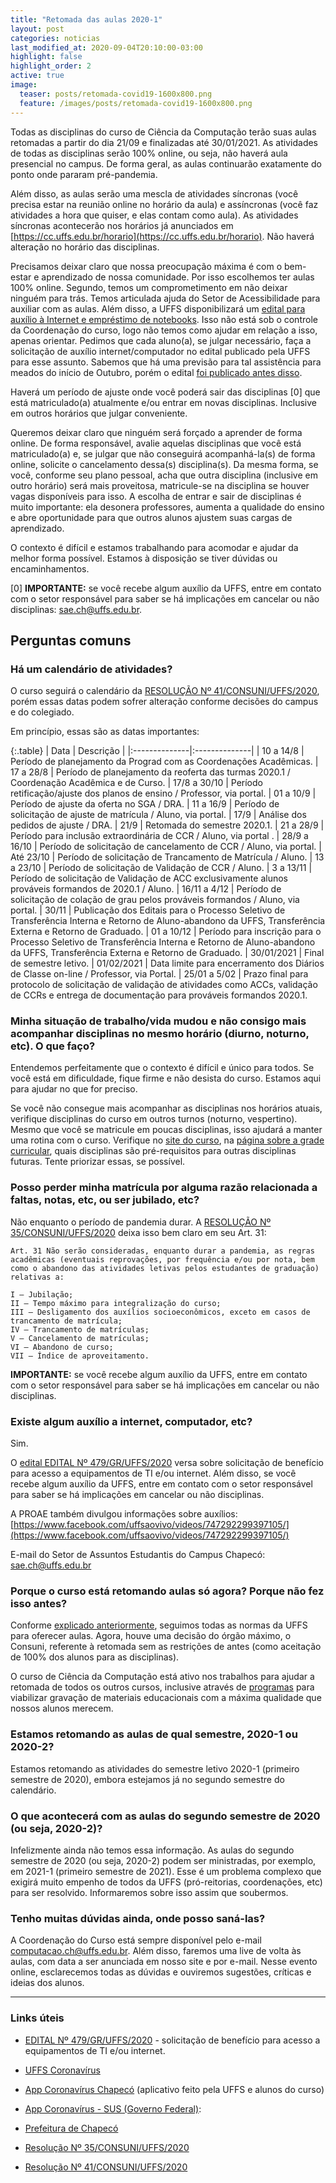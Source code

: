 ```yaml
---
title: "Retomada das aulas 2020-1"
layout: post
categories: noticias
last_modified_at: 2020-09-04T20:10:00-03:00
highlight: false
highlight_order: 2
active: true
image:
  teaser: posts/retomada-covid19-1600x800.png
  feature: /images/posts/retomada-covid19-1600x800.png
---
```


Todas as disciplinas do curso de Ciência da Computação terão suas aulas retomadas a partir do dia 21/09 e finalizadas até 30/01/2021. As atividades de todas as disciplinas serão 100% online, ou seja, não haverá aula presencial no campus. De forma geral, as aulas continuarão exatamente do ponto onde pararam pré-pandemia.

Além disso, as aulas serão uma mescla de atividades síncronas (você precisa estar na reunião online no horário da aula) e assíncronas (você faz atividades a hora que quiser, e elas contam como aula). As atividades síncronas acontecerão nos horários já anunciados em [https://cc.uffs.edu.br/horario](https://cc.uffs.edu.br/horario). Não haverá alteração no horário das disciplinas.

Precisamos deixar claro que nossa preocupação máxima é com o bem-estar e aprendizado de nossa comunidade. Por isso escolhemos ter aulas 100% online. Segundo, temos um comprometimento em não deixar ninguém para trás. Temos articulada ajuda do Setor de Acessibilidade para auxiliar com as aulas. Além disso, a UFFS disponibilizará um [edital para auxílio à Internet e empréstimo de notebooks](https://www.uffs.edu.br/atos-normativos/edital/gr/2020-0479). Isso não está sob o controle da Coordenação do curso, logo não temos como ajudar em relação a isso, apenas orientar. Pedimos que cada aluno(a), se julgar necessário, faça a solicitação de auxílio internet/computador no edital publicado pela UFFS para esse assunto. Sabemos que há uma previsão para tal assistência para meados do início de Outubro, porém o edital [foi publicado antes disso](https://www.uffs.edu.br/atos-normativos/edital/gr/2020-0479).

Haverá um período de ajuste onde você poderá sair das disciplinas [0] que está matriculado(a) atualmente e/ou entrar em novas disciplinas. Inclusive em outros horários que julgar conveniente. 

Queremos deixar claro que ninguém será forçado a aprender de forma online. De forma responsável, avalie aquelas disciplinas que você está matriculado(a) e, se julgar que não conseguirá acompanhá-la(s) de forma online, solicite o cancelamento dessa(s) disciplina(s). Da mesma forma, se você, conforme seu plano pessoal, acha que outra disciplina (inclusive em outro horário) será mais proveitosa, matricule-se na disciplina se houver vagas disponíveis para isso. A escolha de entrar e sair de disciplinas é muito importante: ela desonera professores, aumenta a qualidade do ensino e abre oportunidade para que outros alunos ajustem suas cargas de aprendizado.

O contexto é difícil e estamos trabalhando para acomodar e ajudar da melhor forma possível. Estamos à disposição se tiver dúvidas ou encaminhamentos.

[0] **IMPORTANTE:** se você recebe algum auxílio da UFFS, entre em contato com o setor responsável para saber se há implicações em cancelar ou não disciplinas: [sae.ch@uffs.edu.br](mailto:sae.ch@uffs.edu.br).

## Perguntas comuns

### Há um calendário de atividades?

O curso seguirá o calendário da [RESOLUÇÃO Nº 41/CONSUNI/UFFS/2020](https://www.uffs.edu.br/atos-normativos/resolucao/consuni/2020-0041), porém essas datas podem sofrer alteração conforme decisões do campus e do colegiado.

Em princípio, essas são as datas importantes:

{:.table}
| Data          |  Descrição     |
|:--------------|:--------------|
| 10 a 14/8 | Período de planejamento da Prograd com as Coordenações Acadêmicas.
| 17 a 28/8 | Período de planejamento da reoferta das turmas 2020.1 / Coordenação Acadêmica e de Curso.
| 17/8 a 30/10 | Período retificação/ajuste dos planos de ensino / Professor, via portal.
| 01 a 10/9 | Período de ajuste da oferta no SGA / DRA.
| 11 a 16/9 | Período de solicitação de ajuste de matrícula / Aluno, via portal.
| 17/9 | Análise dos pedidos de ajuste / DRA.
| 21/9 | Retomada do semestre 2020.1.
| 21 a 28/9  | Período para inclusão extraordinária de CCR / Aluno, via portal .
| 28/9 a 16/10 | Período de solicitação de cancelamento de CCR / Aluno, via portal.
| Até 23/10 | Período de solicitação de Trancamento de Matrícula / Aluno.
| 13 a 23/10 | Período de solicitação de Validação de CCR / Aluno.
| 3 a 13/11 | Período de solicitação de Validação de ACC exclusivamente alunos prováveis formandos de 2020.1 / Aluno.
| 16/11 a 4/12 | Período de solicitação de colação de grau pelos prováveis formandos / Aluno, via portal.
| 30/11 | Publicação dos Editais para o Processo Seletivo de Transferência Interna e Retorno de Aluno-abandono da UFFS, Transferência Externa e Retorno de Graduado.
| 01 a 10/12 | Período para inscrição para o Processo Seletivo de Transferência Interna e Retorno de Aluno-abandono da UFFS, Transferência Externa e Retorno de Graduado.
| 30/01/2021 | Final de semestre letivo.
| 01/02/2021 | Data limite para encerramento dos Diários de Classe on-line / Professor, via Portal.
| 25/01 a 5/02 | Prazo final para protocolo de solicitação de validação de atividades como ACCs, validação de CCRs e entrega de documentação para prováveis formandos 2020.1.

### Minha situação de trabalho/vida mudou e não consigo mais acompanhar disciplinas no mesmo horário (diurno, noturno, etc). O que faço?

Entendemos perfeitamente que o contexto é difícil e único para todos. Se você está em dificuldade, fique firme e não desista do curso. Estamos aqui para ajudar no que for preciso.

Se você não consegue mais acompanhar as disciplinas nos horários atuais, verifique disciplinas do curso em outros turnos (noturno, vespertino). Mesmo que você se matricule em poucas disciplinas, isso ajudará a manter uma rotina com o curso. Verifique no [site do curso](https://cc.uffs.edu.br), na [página sobre a grade curricular](https://cc.uffs.edu.br/grade/), quais disciplinas são pré-requisitos para outras disciplinas futuras. Tente priorizar essas, se possível.

### Posso perder minha matrícula por alguma razão relacionada a faltas, notas, etc, ou ser jubilado, etc?

Não enquanto o período de pandemia durar. A [RESOLUÇÃO Nº 35/CONSUNI/UFFS/2020](https://www.uffs.edu.br/atos-normativos/resolucao/consuni/2020-0035/@@download/anexo1) deixa isso bem claro em seu Art. 31:

```plain
Art. 31 Não serão consideradas, enquanto durar a pandemia, as regras acadêmicas (eventuais reprovações, por frequência e/ou por nota, bem como o abandono das atividades letivas pelos estudantes de graduação) relativas a:

I – Jubilação;
II – Tempo máximo para integralização do curso;
III – Desligamento dos auxílios socioeconômicos, exceto em casos de trancamento de matrícula;
IV – Trancamento de matrículas;
V – Cancelamento de matrículas;
VI – Abandono de curso;
VII – Índice de aproveitamento.
```

**IMPORTANTE:** se você recebe algum auxílio da UFFS, entre em contato com o setor responsável para saber se há implicações em cancelar ou não disciplinas.

### Existe algum auxílio a internet, computador, etc?

Sim.

O [edital EDITAL Nº 479/GR/UFFS/2020](https://www.uffs.edu.br/atos-normativos/edital/gr/2020-0479) versa sobre solicitação de benefício para acesso a equipamentos de TI e/ou internet. Além disso, se você recebe algum auxílio da UFFS, entre em contato com o setor responsável para saber se há implicações em cancelar ou não disciplinas.

A PROAE também divulgou informações sobre auxílios: [https://www.facebook.com/uffsaovivo/videos/747292299397105/](https://www.facebook.com/uffsaovivo/videos/747292299397105/)

E-mail do Setor de Assuntos Estudantis do Campus Chapecó: [sae.ch@uffs.edu.br](mailto:sae.ch@uffs.edu.br)

### Porque o curso está retomando aulas só agora? Porque não fez isso antes?

Conforme [explicado anteriormente](https://cc.uffs.edu.br/noticias/atualizacao-sobre-a-situacao-atual-covid-19), seguimos todas as normas da UFFS para oferecer aulas. Agora, houve uma decisão do órgão máximo, o Consuni, referente à retomada sem as restrições de antes (como aceitação de 100% dos alunos para as disciplinas).

O curso de Ciência da Computação está ativo nos trabalhos para ajudar a retomada de todos os outros cursos, inclusive através de [programas](https://practice.uffs.cc) para viabilizar gravação de materiais educacionais com a máxima qualidade que nossos alunos merecem.

### Estamos retomando as aulas de qual semestre, 2020-1 ou 2020-2?

Estamos retomando as atividades do semestre letivo 2020-1 (primeiro semestre de 2020), embora estejamos já no segundo semestre do calendário.

### O que acontecerá com as aulas do segundo semestre de 2020 (ou seja, 2020-2)?

Infelizmente ainda não temos essa informação. As aulas do segundo semestre de 2020 (ou seja, 2020-2) podem ser ministradas, por exemplo, em 2021-1 (primeiro semestre de 2021). Esse é um problema complexo que exigirá muito empenho de todos da UFFS (pró-reitorias, coordenações, etc) para ser resolvido. Informaremos sobre isso assim que soubermos.

### Tenho muitas dúvidas ainda, onde posso saná-las?

A Coordenação do Curso está sempre disponível pelo e-mail [computacao.ch@uffs.edu.br](mailto:computacao.ch@uffs.edu.br). Além disso, faremos uma live de volta às aulas, com data a ser anunciada em nosso site e por e-mail. Nesse evento online, esclarecemos todas as dúvidas e ouviremos sugestões, críticas e ideias dos alunos.

---

### Links úteis

- [EDITAL Nº 479/GR/UFFS/2020](https://www.uffs.edu.br/atos-normativos/edital/gr/2020-0479) - solicitação de benefício para acesso a equipamentos de TI e/ou internet.

- [UFFS Coronavírus](https://www.uffs.edu.br/acessofacil/coronavirus/orientacao)

- [App Coronavírus Chapecó](https://play.google.com/store/apps/details?id=cc.uffs.extension.covid) (aplicativo feito pela UFFS e alunos do curso)

- [App Coronavírus - SUS (Governo Federal)](https://play.google.com/store/apps/details?id=br.gov.datasus.guardioes&hl=en): 

- [Prefeitura de Chapecó](https://www.chapeco.sc.gov.br)

- [Resolução Nº 35/CONSUNI/UFFS/2020](https://www.uffs.edu.br/atos-normativos/resolucao/consuni/2020-0035/@@download/anexo1)

- [Resolução Nº 41/CONSUNI/UFFS/2020](https://www.uffs.edu.br/atos-normativos/resolucao/consuni/2020-0041)